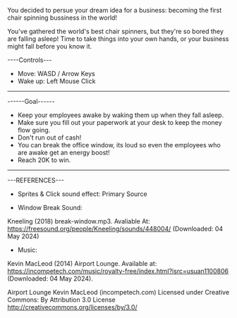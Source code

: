 You decided to persue your dream idea for a business: becoming the first chair spinning bussiness in the world!

You've gathered the world's best chair spinners, but they're so bored they are falling asleep!
Time to take things into your own hands, or your business might fall before you know it.


----Controls---
- Move: WASD / Arrow Keys
- Wake up: Left Mouse Click
----------------

------Goal------
- Keep your employees awake by waking them up when they fall asleep.
- Make sure you fill out your paperwork at your desk to keep the money flow going.
- Don't run out of cash!
- You can break the office window, its loud so even the employees who are awake get an energy boost!
- Reach 20K to win.
----------------

---REFERENCES---

- Sprites & Click sound effect: Primary Source


- Window Break Sound:

Kneeling (2018) break-window.mp3.
Avaliable At: https://freesound.org/people/Kneeling/sounds/448004/
(Downloaded: 04 May 2024)


- Music:

Kevin MacLeod (2014) Airport Lounge.
Available at: https://incompetech.com/music/royalty-free/index.html?isrc=usuan1100806
(Downloaded: 04 May 2024).

Airport Lounge Kevin MacLeod (incompetech.com)
Licensed under Creative Commons: By Attribution 3.0 License
http://creativecommons.org/licenses/by/3.0/
